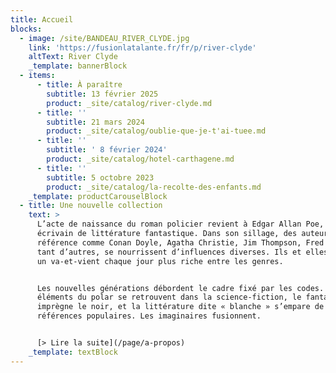 ```yaml
---
title: Accueil
blocks:
  - image: /site/BANDEAU_RIVER_CLYDE.jpg
    link: 'https://fusionlatalante.fr/fr/p/river-clyde'
    altText: River Clyde
    _template: bannerBlock
  - items:
      - title: À paraître
        subtitle: 13 février 2025
        product: _site/catalog/river-clyde.md
      - title: ''
        subtitle: 21 mars 2024
        product: _site/catalog/oublie-que-je-t'ai-tuee.md
      - title: ''
        subtitle: ' 8 février 2024'
        product: _site/catalog/hotel-carthagene.md
      - title: ''
        subtitle: 5 octobre 2023
        product: _site/catalog/la-recolte-des-enfants.md
    _template: productCarouselBlock
  - title: Une nouvelle collection
    text: >
      L’acte de naissance du roman policier revient à Edgar Allan Poe, poète et
      écrivain de littérature fantastique. Dans son sillage, des auteurs de
      référence comme Conan Doyle, Agatha Christie, Jim Thompson, Fred Vargas et
      tant d’autres, se nourrissent d’influences diverses. Ils et elles ont créé
      un va-et-vient chaque jour plus riche entre les genres.


      Les nouvelles générations débordent le cadre fixé par les codes. Les
      éléments du polar se retrouvent dans la science-fiction, le fantastique
      imprègne le noir, et la littérature dite « blanche » s’empare de ces
      références populaires. Les imaginaires fusionnent.


      [> Lire la suite](/page/a-propos)
    _template: textBlock
---
```


